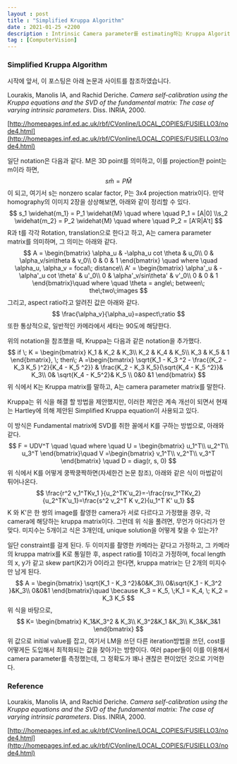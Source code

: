 ```yaml
---
layout : post
title : "Simplified Kruppa Algorithm"
date : 2021-01-25 +2200
description : Intrinsic Camera parameter를 estimating하는 Kruppa Algorithm 관련 포스팅입니다.
tag : [ComputerVision]
---
```


### Simplified Kruppa Algorithm



 시작에 앞서, 이 포스팅은 아래 논문과 사이트를 참조하였습니다.

Lourakis, Manolis IA, and Rachid Deriche. *Camera self-calibration using the Kruppa equations and the SVD of the fundamental matrix: The case of varying intrinsic parameters*. Diss. INRIA, 2000.

[http://homepages.inf.ed.ac.uk/rbf/CVonline/LOCAL_COPIES/FUSIELLO3/node4.html](http://homepages.inf.ed.ac.uk/rbf/CVonline/LOCAL_COPIES/FUSIELLO3/node4.html)



 일단 notation은 다음과 같다. M은 3D point를 의미하고, 이를 projection한 point는 m이라 하면,
$$
s\widehat{m} = P\widehat{M}
$$
 이 되고, 여기서 s는 nonzero scalar factor, P는 3x4 projection matrix이다. 만약 homography의 이미지 2장을 상상해보면, 아래와 같이 정리할 수 있다.
$$
s_1 \widehat{m_1} = P_1 \widehat{M} \quad where \quad P_1 = [A|0] \\s_2 \widehat{m_2} = P_2 \widehat{M} \quad where \quad P_2 = [A'R|A't]
$$
 R과 t를 각각 Rotation, translation으로 한다고 하고, A는 camera parameter matrix를 의미하며, 그 의미는 아래와 같다.
$$
A = \begin{bmatrix}
\alpha_u & -\alpha_u cot \theta & u_0\\ 
0 & \alpha_v/sin\theta & v_0\\ 
0 & 0 & 1
\end{bmatrix} \quad where \quad \alpha_u, \alpha_v = focal\; distance\\ 
A' = \begin{bmatrix}
\alpha'_u & -\alpha'_u cot \theta' & u'_0\\ 
0 & \alpha'_v/sin\theta' & v'_0\\ 
0 & 0 & 1
\end{bmatrix}\quad where \quad \theta = angle\; between\; the\;two\;images
$$
 그리고, aspect ratio라고 알려진 값은 아래와 같다.
$$
\frac{\alpha_v}{\alpha_u}=aspect\;ratio
$$
 또한 통상적으로, 일반적인 카메라에서 세타는 90도에 해당한다.

 위의 notation을 참조했을 때, Kruppa는 다음과 같은 notation을 추가했다.
$$
if \; K = \begin{bmatrix}
K_1 & K_2 & K_3\\ 
K_2 & K_4 & K_5\\ 
K_3 & K_5 & 1
\end{bmatrix}, \; then\; A =\begin{bmatrix}
\sqrt{K_1 - K_3 ^2 - \frac{(K_2 - K_3 K_5 )^2}{K_4 - K_5 ^2}} & \frac{K_2 - K_3 K_5}{\sqrt{K_4 - K_5 ^2}}& K_3\\
0& \sqrt{K_4 - K_5^2}& K_5 \\
0&0 &1
\end{bmatrix}
$$
 위 식에서 K는 Kruppa matrix를 말하고, A는 camera parameter matrix를 말한다.

 Kruppa는 위 식을 해결 할 방법을 제안했지만, 이러한 제안은 계속 개선이 되면서 현재는 Hartley에 의해 제안된 Simplified Kruppa equation이 사용되고 있다.

 이 방식은 Fundamental matrix에 SVD를 취한 꼴에서 K를 구하는 방법으로, 아래와 같다.
$$
F = UDV^T \quad \quad where \quad U = \begin{bmatrix}
u_1^T\\
u_2^T\\
u_3^T
\end{bmatrix}\quad 
V =\begin{bmatrix}
v_1^T\\
v_2^T\\
v_3^T
\end{bmatrix} \quad D = diag(r, s, 0)
$$
 위 식에서 K를 어떻게 쿵짝쿵짝하면(자세한건 논문 참조), 아래와 같은 식이 마법같이 튀어나온다.
$$
\frac{r^2 v_1^TKv_1 }{u_2^TK'u_2}=-\frac{rsv_1^TKv_2}{u_2^TK'u_1}=\frac{s^2 v_2^T K v_2}{u_1^T K' u_1}
$$
 K 와 K'은 한 쌍의 image를 촬영한 camera가 서로 다르다고 가정했을 경우, 각 camera에 해당하는 kruppa matrix이다. 그런데 위 식을 풀려면, 무언가 아다리가 안맞다. 미지수는 5개이고 식은 3개인데, unique solution을 어떻게 찾을 수 있는가?

 일단 constraint를 걸게 된다. 두 이미지를 촬영한 카메라는 같다고 가정하고, 그 카메라의 kruppa matrix를 K로 통일한 후, aspect ratio를 1이라고 가정하며, focal length의 x, y가 같고 skew part(K2)가 0이라고 한다면, kruppa matrix는 단 2개의 미지수만 남게 된다.
$$
A = \begin{bmatrix}
\sqrt{K_1 - K_3 ^2}&0&K_3\\
0&\sqrt{K_1 - K_3^2 }&K_3\\
0&0&1
\end{bmatrix}\quad \because K_3 = K_5, \;K_1 = K_4, \; K_2 = K_3 K_5
$$
 위 식을 바탕으로, 
$$
K= \begin{bmatrix}
K_1&K_3^2 & K_3\\
K_3^2&K_1 &K_3\\
K_3&K_3&1
\end{bmatrix}
$$
 위 값으로 initial value를 잡고, 여기서 LM을 쓰던 다른 iteration방법을 쓰던, cost를 어떻게든 도입해서 최적화되는 값을 찾아가는 방향이다. 여러 paper들이 이를 이용해서 camera parameter를 측정했는데, 그 정확도가 꽤나 괜찮은 편이었던 것으로 기억한다.



### Reference

Lourakis, Manolis IA, and Rachid Deriche. *Camera self-calibration using the Kruppa equations and the SVD of the fundamental matrix: The case of varying intrinsic parameters*. Diss. INRIA, 2000.

[http://homepages.inf.ed.ac.uk/rbf/CVonline/LOCAL_COPIES/FUSIELLO3/node4.html](http://homepages.inf.ed.ac.uk/rbf/CVonline/LOCAL_COPIES/FUSIELLO3/node4.html)